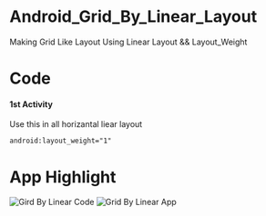 # Android_Grid_By_Linear_Layout
Making Grid Like Layout Using Linear Layout &amp;&amp; Layout_Weight

# Code

#### 1st Activity 
Use this in all horizantal liear layout
```
android:layout_weight="1"
```

# App Highlight

![Gird By Linear Code](https://user-images.githubusercontent.com/74413402/192092844-92bb3f6d-f213-4560-9faf-bdfb060d3f8d.png)
![Grid By Linear App](https://user-images.githubusercontent.com/74413402/192092847-8ddaee71-f96f-497b-a88b-0de9b3d5d911.png)


